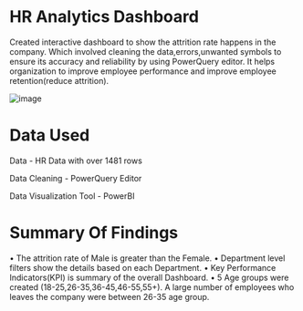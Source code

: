 # HR Analytics Dashboard

Created interactive dashboard to show the attrition rate happens in the company. Which involved cleaning the data,errors,unwanted symbols to ensure its accuracy and reliability by using PowerQuery editor.
It helps organization to improve employee performance and improve employee retention(reduce attrition).



![image](https://github.com/user-attachments/assets/18e1c9f2-0806-41d1-adc7-6fc64079db95)



# Data Used

Data - HR Data with over 1481 rows

Data Cleaning - PowerQuery Editor

Data Visualization Tool - PowerBI

# Summary Of Findings

•	The attrition rate of Male is greater than the Female.
•	Department level filters show the details based on each Department.
•	Key Performance Indicators(KPI) is summary of the overall Dashboard.
•	5 Age groups were created (18-25,26-35,36-45,46-55,55+). A large number of employees who leaves the company were between 26-35 age group.





